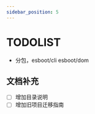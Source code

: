 ```yaml
---
sidebar_position: 5
---
```


# TODOLIST

- 分包，esboot/cli esboot/dom

## 文档补充

- [ ] 增加目录说明
- [ ] 增加旧项目迁移指南
